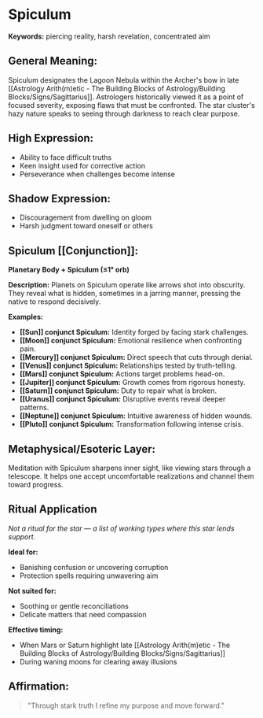 # Spiculum


**Keywords:** piercing reality, harsh revelation, concentrated aim

## General Meaning:
Spiculum designates the Lagoon Nebula within the Archer's bow in late [[Astrology Arith(m)etic - The Building Blocks of Astrology/Building Blocks/Signs/Sagittarius]]. Astrologers historically viewed it as a point of focused severity, exposing flaws that must be confronted. The star cluster's hazy nature speaks to seeing through darkness to reach clear purpose.

## High Expression:
- Ability to face difficult truths
- Keen insight used for corrective action
- Perseverance when challenges become intense

## Shadow Expression:
- Discouragement from dwelling on gloom
- Harsh judgment toward oneself or others

## Spiculum [[Conjunction]]:

**Planetary Body + Spiculum (≤1° orb)**

**Description:**
Planets on Spiculum operate like arrows shot into obscurity. They reveal what is hidden, sometimes in a jarring manner, pressing the native to respond decisively.

**Examples:**
- **[[Sun]] conjunct Spiculum:** Identity forged by facing stark challenges.
- **[[Moon]] conjunct Spiculum:** Emotional resilience when confronting pain.
- **[[Mercury]] conjunct Spiculum:** Direct speech that cuts through denial.
- **[[Venus]] conjunct Spiculum:** Relationships tested by truth-telling.
- **[[Mars]] conjunct Spiculum:** Actions target problems head-on.
- **[[Jupiter]] conjunct Spiculum:** Growth comes from rigorous honesty.
- **[[Saturn]] conjunct Spiculum:** Duty to repair what is broken.
- **[[Uranus]] conjunct Spiculum:** Disruptive events reveal deeper patterns.
- **[[Neptune]] conjunct Spiculum:** Intuitive awareness of hidden wounds.
- **[[Pluto]] conjunct Spiculum:** Transformation following intense crisis.

## Metaphysical/Esoteric Layer:
Meditation with Spiculum sharpens inner sight, like viewing stars through a telescope. It helps one accept uncomfortable realizations and channel them toward progress.

## Ritual Application
*Not a ritual for the star — a list of working types where this star lends support.*

**Ideal for:**
- Banishing confusion or uncovering corruption
- Protection spells requiring unwavering aim

**Not suited for:**
- Soothing or gentle reconciliations
- Delicate matters that need compassion

**Effective timing:**
- When Mars or Saturn highlight late [[Astrology Arith(m)etic - The Building Blocks of Astrology/Building Blocks/Signs/Sagittarius]]
- During waning moons for clearing away illusions

## Affirmation:

> "Through stark truth I refine my purpose and move forward." 

